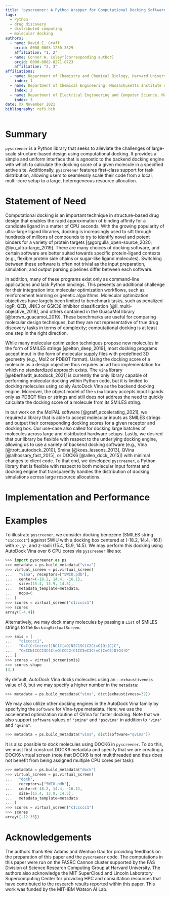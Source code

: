 ```yaml
---
title: 'pyscreener: A Python Wrapper for Computational Docking Software'
tags:
  - Python
  - drug discovery
  - distributed computing
  - molecular docking
authors:
  - name: David E. Graff
    orcid: 0000-0003-1250-3329
    affiliation: "1, 2"
  - name: Connor W. Coley^[corresponding author]
    orcid: 0000-0002-8271-8723
    affiliation: "2, 3"
affiliations:
  - name: Department of Chemistry and Chemical Biology, Harvard University
    index: 1
  - name: Department of Chemical Engineering, Massachusetts Institute of Technology
    index: 2
  - name: Department of Electrical Engineering and Computer Science, Massachusetts Institute of Technology
    index: 3
date: XX November 2021
bibliography: refs.bib
---
```


# Summary
`pyscreener` is a Python library that seeks to alleviate the challenges of large-scale structure-based design using computational docking. It provides a simple and uniform interface that is agnostic to the backend docking engine with which to calculate the docking score of a given molecule in a specified active site. Additionally, `pyscreener` features first-class support for task distribution, allowing users to seamlessly scale their code from a local, multi-core setup to a large, heterogeneous resource allocation.

# Statement of Need
Computational docking is an important technique in structure-based drug design that enables the rapid approximation of binding affinity for a candidate ligand in a matter of CPU seconds. With the growing popularity of ultra-large ligand libraries, docking is increasingly used to sift through hundreds of millions of compounds to try to identify novel and potent binders for a variety of protein targets [@gorgulla_open-source_2020; @lyu_ultra-large_2019]. There are many choices of docking software, and certain software are better suited towards specific protein-ligand contexts (e.g., flexible protein side chains or sugar-like ligand molecules). Switching between these software is often not trivial as the input preparation, simulation, and output parsing pipelines differ between each software.

In addition, many of these programs exist only as command-line applications and lack Python bindings.
This presents an additional challenge for their integration into molecular optimization workflows, such as reinforcement learning or genetic algorithms.
Molecular optimization objectives have largely been limited to benchmark tasks, such as penalized logP, QED, JNK3 or GSK3$\beta$ inhibitor classification [@li_multi-objective_2018], and others contained in the GuacaMol library [@brown_guacamol_2019]. These benchmarks are useful for comparing molecular design techniques, but they are not representative of true drug discovery tasks in terms of complexity; computational docking is at least one step in the right direction.

While many molecular optimization techniques propose new molecules in the form of SMILES strings [@elton_deep_2019], most docking programs accept input in the form of molecular supply files with predefined 3D geometry (e.g., Mol2 or PDBQT format). Using the docking score of a molecule as a design objective thus requires an ad hoc implementation for which no standardized approach exists.
The `vina` library [@eberhardt_autodock_2021] is currently the only library capable of performing molecular docking within Python code, but it is limited to docking molecules using solely AutoDock Vina as the backend docking engine.
Moreover, the object model of the `vina` library accepts input ligands only as PDBQT files or strings and still does not address the need to quickly calculate the docking score of a molecule from its SMILES string.

In our work on the MolPAL software [@graff_accelerating_2021], we required a library that is able to accept molecular inputs as SMILES strings and output their corresponding docking scores for a given receptor and docking box. Our use-case also called for docking large batches of molecules across large and distributed hardware setups. Lastly, we desired that our library be flexible with respect to the underlying docking engine, allowing us to use a variety of backend docking software (e.g., Vina [@trott_autodock_2010], Smina [@koes_lessons_2013], QVina [@alhossary_fast_2015], or DOCK6 [@allen_dock_2015]) with minimal changes to client code. To that end, we developed `pyscreener`, a Python library that is flexible with respect to both molecular input format and docking engine that transparently handles the distribution of docking simulations across large resource allocations.

# Implementation and Performance

# Examples
To illustrate `pyscreener`, we consider docking benezene (SMILES string `"c1ccccc1"`) against 5WIU with a docking box centered at (-18.2, 14.4, -16.1) with x-, y-, and z-radii (15.4, 13.9, 14.5). We may perform this docking using AutoDock Vina over 6 CPU cores via `pyscreener` like so:
```python
>>> import pyscreener as ps
>>> metadata = ps.build_metadata("vina")
>>> virtual_screen = ps.virtual_screen(
...   "vina", receptors=["5WIU.pdb"],
...   center=(-18.2, 14.4, -16.1),
...   size=(15.4, 13.9, 14.5),
...   metadata_template=metadata,
...   ncpu=6
... )
>>> scores = virtual_screen("c1ccccc1")
>>> scores
array([-4.4])
```

Alternatively, we may dock many molecules by passing a `List` of SMILES strings to the `DockingVirtualScreen`:
```python
>>> smis = [
...   "c1ccccc1",
...   "O=C(Cc1ccccc1)NC1C(=O)N2C1SC(C2C(=O)O)(C)C",
...   "C=CCN1CCC23C4C(=O)CCC2(C1CC5=C3C(=C(C=C5)O)O4)O"
... ]
>>> scores = virtual_screen(smis)
>>> scores.shape
(3,)
```

By default, AutoDock Vina docks molecules using an `--exhaustiveness` value of 8, but we may specify a higher number in the `metadata`:
```python
>>> metadata = ps.build_metadata("vina", dict(exhaustivness=32))
```
We may also utilize other docking engines in the AutoDock Vina family by specifying the `software` for Vina-type metadata. Here, we use the accelerated optimization routine of QVina for faster docking. Note that we also support `software` values of `"smina"` and `"psovina"` in addition to `"vina"` and `"qvina"`.
```python
>>> metadata = ps.build_metadata("vina", dict(software="qvina"))
```

It is also possible to dock molecules using DOCK6 in `pyscreener`. To do this, we must first construct DOCK6 metadata and specify that we are creating a DOCK6 virtual screen (note that DOCK6 is not multithreaded and thus does not benefit from being assigned multiple CPU cores per task):
```python
>>> metadata = ps.build_metadata("dock")
>>> virtual_screen = ps.virtual_screen(
...   "dock",
...   receptors=["5WIU.pdb"],
...   center=(-18.2, 14.4, -16.1),
...   size=(15.4, 13.9, 14.5),
...   metadata_template=metadata
... )
>>> scores = virtual_screen("c1ccccc1")
>>> scores
array([-12.35])
```

# Acknowledgements

The authors thank Keir Adams and Wenhao Gao for providing feedback on the preparation of this paper and the `pyscreener` code. The computations in this paper were run on the FASRC Cannon cluster supported by the FAS Division of Science Research Computing Group at Harvard University. The authors also acknowledge the MIT SuperCloud and Lincoln Laboratory Supercomputing Center for providing HPC and consultation resources that have contributed to the research results reported within this paper. This work was funded by the MIT-IBM Watson AI Lab.